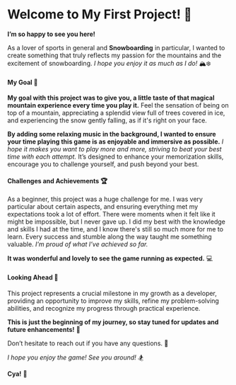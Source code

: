 # Welcome to My First Project! 🎉

**I’m so happy to see you here!** 

As a lover of sports in general and **Snowboarding** in particular, I wanted to create something that truly reflects my passion for the mountains and the excitement of snowboarding. *I hope you enjoy it as much as I do!* 🏔️❄️

#### My Goal 🎯

**My goal with this project was to give you, a little taste of that magical mountain experience every time you play it.** Feel the sensation of being on top of a mountain, appreciating a splendid view full of trees covered in ice, and experiencing the snow gently falling, as if it's right on your face. 

**By adding some relaxing music in the background, I wanted to ensure your time playing this game is as enjoyable and immersive as possible.** *I hope it makes you want to play more and more, striving to beat your best time with each attempt.* It’s designed to enhance your memorization skills, encourage you to challenge yourself, and push beyond your best. 

#### Challenges and Achievements 🏆

As a beginner, this project was a huge challenge for me. I was very particular about certain aspects, and ensuring everything met my expectations took a lot of effort. There were moments when it felt like it might be impossible, but I never gave up. I did my best with the knowledge and skills I had at the time, and I know there's still so much more for me to learn. Every success and stumble along the way taught me something valuable. *I’m proud of what I’ve achieved so far.* 

**It was wonderful and lovely to see the game running as expected.** 💻

#### Looking Ahead 🔮

This project represents a crucial milestone in my growth as a developer, providing an opportunity to improve my skills, refine my problem-solving abilities, and recognize my progress through practical experience. 

**This is just the beginning of my journey, so stay tuned for updates and future enhancements!** 🚀

Don’t hesitate to reach out if you have any questions. 💬

*I hope you enjoy the game! See you around!* 🏂

**Cya!** 🫶







